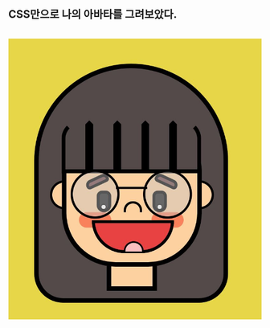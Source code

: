 ## CSS만으로 나의 아바타를 그려보았다.<br>
<br>

<img src="https://github.com/sohyeonAn/css-my-avata/blob/master/avata.JPG" alt="아바타">
